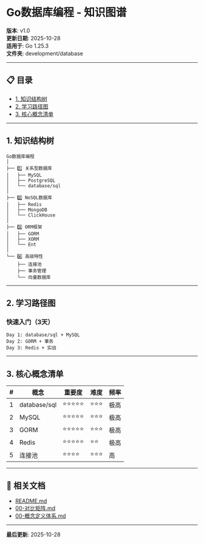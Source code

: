 # Go数据库编程 - 知识图谱

**版本**: v1.0  
**更新日期**: 2025-10-28  
**适用于**: Go 1.25.3  
**文件夹**: development/database

---

## 📋 目录

- [1. 知识结构树](#1-知识结构树)
- [2. 学习路径图](#2-学习路径图)
- [3. 核心概念清单](#3-核心概念清单)

---

## 1. 知识结构树

```text
Go数据库编程
│
├── 1️⃣ 关系型数据库
│   ├── MySQL
│   ├── PostgreSQL
│   └── database/sql
│
├── 2️⃣ NoSQL数据库
│   ├── Redis
│   ├── MongoDB
│   └── ClickHouse
│
├── 3️⃣ ORM框架
│   ├── GORM
│   ├── XORM
│   └── Ent
│
└── 4️⃣ 高级特性
    ├── 连接池
    ├── 事务管理
    └── 向量数据库
```

---

## 2. 学习路径图

### 快速入门（3天）

```text
Day 1: database/sql + MySQL
Day 2: GORM + 事务
Day 3: Redis + 实战
```

---

## 3. 核心概念清单

| # | 概念 | 重要度 | 难度 | 频率 |
|---|------|--------|------|------|
| 1 | database/sql | ⭐⭐⭐⭐⭐ | ⭐⭐⭐ | 极高 |
| 2 | MySQL | ⭐⭐⭐⭐⭐ | ⭐⭐⭐ | 极高 |
| 3 | GORM | ⭐⭐⭐⭐⭐ | ⭐⭐⭐ | 极高 |
| 4 | Redis | ⭐⭐⭐⭐⭐ | ⭐⭐ | 极高 |
| 5 | 连接池 | ⭐⭐⭐⭐ | ⭐⭐⭐ | 高 |

---

## 🔗 相关文档

- [README.md](./README.md)
- [00-对比矩阵.md](./00-对比矩阵.md)
- [00-概念定义体系.md](./00-概念定义体系.md)

---

**最后更新**: 2025-10-28

